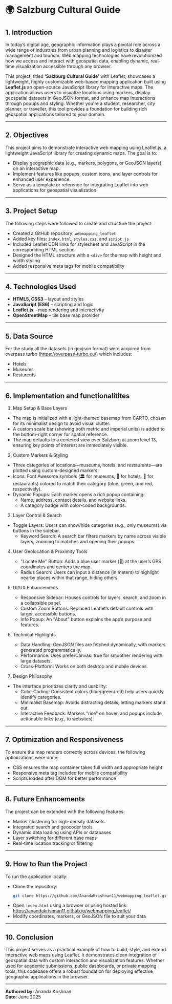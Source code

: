 
# 🌍 Salzburg Cultural Guide

## 1. Introduction

In today’s digital age, geographic information plays a pivotal role across a wide range of industries from urban planning and logistics to disaster management and tourism. Web mapping technologies have revolutionized how we access and interact with geospatial data, enabling dynamic, real-time visualization accessible through any browser.

This project, titled **‘Salzburg Cultural Guide’** with Leaflet, showcases a lightweight, highly customizable web-based mapping application built using **Leaflet.js** an open-source JavaScript library for interactive maps. The application allows users to visualize locations using markers, display geospatial datasets in GeoJSON format, and enhance map interactions through popups and styling. Whether you're a student, researcher, city planner, or traveller, this tool provides a foundation for building rich geospatial applications tailored to your domain.

---
## 2. Objectives
This project aims to demonstrate interactive web mapping using Leaflet.js, a lightweight JavaScript library for creating dynamic maps. The goal is to:

- Display geographic data (e.g., markers, polygons, or GeoJSON layers) on an interactive map.
- Implement features like popups, custom icons, and layer controls for enhanced user experience.
- Serve as a template or reference for integrating Leaflet into web applications for geospatial visualization.

---

## 3. Project Setup

The following steps were followed to create and structure the project:

- Created a GitHub repository: `webmapping_leaflet`  
- Added key files: `index.html`, `styles.css`, and `script.js`  
- Included Leaflet CDN links for stylesheet and JavaScript in the corresponding HTML section  
- Designed the HTML structure with a `<div>` for the map with height and width styling  
- Added responsive meta tags for mobile compatibility  

---

## 4. Technologies Used

- **HTML5, CSS3** – layout and styles  
- **JavaScript (ES6)** – scripting and logic  
- **Leaflet.js** – map rendering and interactivity  
- **OpenStreetMap** – tile base map provider  
---

## 5. Data Source
For the study all the datasets (in geojson format) were acquired from overpass turbo (https://overpass-turbo.eu/) which includes:
- Hotels 
- Museums
- Resturents  

---

## 6. Implementation and functionalitites

1. Map Setup & Base Layers
- The map is initialized with a light-themed basemap from CARTO, chosen for its minimalist design to avoid visual clutter.
- A custom scale bar (showing both metric and imperial units) is added to the bottom-right corner for spatial reference.
- The map defaults to a centered view over Salzburg at zoom level 13, ensuring key points of interest are immediately visible.

2. Custom Markers & Styling
- Three categories of locations—museums, hotels, and restaurants—are plotted using custom-designed markers:
- Icons: Font Awesome symbols (🏛️ for museums, 🏨 for hotels, 🍴 for restaurants) colored to match their category (blue, green, and red, respectively).
- Dynamic Popups: Each marker opens a rich popup containing:
   - Name, address, contact details, and website links.
   - A category badge with color-coded backgrounds.

3. Layer Control & Search
- Toggle Layers: Users can show/hide categories (e.g., only museums) via buttons in the sidebar.
   - Keyword Search: A search bar filters markers by name across visible layers, zooming to matches and opening their popups.

4. User Geolocation & Proximity Tools
   - "Locate Me" Button: Adds a blue user marker (👤) at the user’s GPS coordinates and centers the map.
   - Radius Search: Users can input a distance (in meters) to highlight nearby places within that range, hiding others.

5. UI/UX Enhancements
   - Responsive Sidebar: Houses controls for layers, search, and zoom in a collapsible panel.
   - Custom Zoom Buttons: Replaced Leaflet’s default controls with larger, accessible buttons.
   - Info Popup: An "About" button explains the app’s purpose and features.

6. Technical Highlights
   - Data Handling: GeoJSON files are fetched dynamically, with markers generated programmatically.
   - Performance: Uses preferCanvas: true for smoother rendering with large datasets.
   - Cross-Platform: Works on both desktop and mobile devices.

7. Design Philosophy
- The interface prioritizes clarity and usability:
   - Color Coding: Consistent colors (blue/green/red) help users quickly identify categories.
   - Minimalist Basemap: Avoids distracting details, letting markers stand out.
   - Interactive Feedback: Markers "rise" on hover, and popups include actionable links (e.g., to websites).

---

## 7. Optimization and Responsiveness

To ensure the map renders correctly across devices, the following optimizations were done:

- CSS ensures the map container takes full width and appropriate height  
- Responsive meta tag included for mobile compatibility  
- Scripts loaded after DOM for better performance  

---

## 8. Future Enhancements

The project can be extended with the following features:

- Marker clustering for high-density datasets  
- Integrated search and geocoder tools  
- Dynamic data loading using APIs or databases  
- Layer switching for different base maps  
- Real-time location tracking or filtering  

---

## 9. How to Run the Project

To run the application locally:

- Clone the repository:  
   ```bash
   git clone https://github.com/AnandaKrishnan11/webmapping_leaflet.git
   ```
- Open `index.html` using a browser or using hosted link: https://anandakrishnan11.github.io/webmapping_leaflet/
- Modify coordinates, markers, or GeoJSON file to suit your data  


---

## 10. Conclusion

This project serves as a practical example of how to build, style, and extend interactive web maps using Leaflet. It demonstrates clean integration of geospatial data with custom interaction and visualization features. Whether used for academic submissions, public dashboards, or private mapping tools, this codebase offers a robust foundation for deploying effective geographic applications in the browser.

---

**Authored by:** Ananda Krishnan  
**Date:** June 2025
